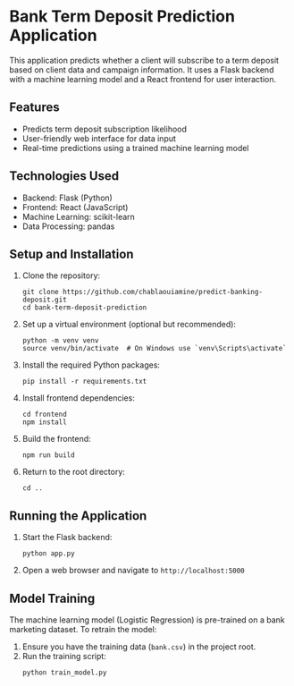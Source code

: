 # Bank Term Deposit Prediction Application

This application predicts whether a client will subscribe to a term deposit based on client data and campaign information. It uses a Flask backend with a machine learning model and a React frontend for user interaction.

## Features

- Predicts term deposit subscription likelihood
- User-friendly web interface for data input
- Real-time predictions using a trained machine learning model

## Technologies Used

- Backend: Flask (Python)
- Frontend: React (JavaScript)
- Machine Learning: scikit-learn
- Data Processing: pandas

## Setup and Installation

1. Clone the repository:
   ```
   git clone https://github.com/chablaouiamine/predict-banking-deposit.git
   cd bank-term-deposit-prediction
   ```

2. Set up a virtual environment (optional but recommended):
   ```
   python -m venv venv
   source venv/bin/activate  # On Windows use `venv\Scripts\activate`
   ```

3. Install the required Python packages:
   ```
   pip install -r requirements.txt
   ```

4. Install frontend dependencies:
   ```
   cd frontend
   npm install
   ```

5. Build the frontend:
   ```
   npm run build
   ```

6. Return to the root directory:
   ```
   cd ..
   ```

## Running the Application

1. Start the Flask backend:
   ```
   python app.py
   ```

2. Open a web browser and navigate to `http://localhost:5000`

## Model Training

The machine learning model (Logistic Regression) is pre-trained on a bank marketing dataset. To retrain the model:

1. Ensure you have the training data (`bank.csv`) in the project root.
2. Run the training script:
   ```
   python train_model.py
   ```